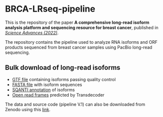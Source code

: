 # BRCA-LRseq-pipeline
This is the repository of the paper **A comprehensive long-read isoform analysis platform and sequencing resource for breast cancer**, published in [*Science Advances (2022)*](https://www.science.org/doi/10.1126/sciadv.abg6711).

The repository contains the pipeline used to analyze RNA isoforms and ORF products sequenced from breast cancer samples using PacBio long-read sequencing.


## Bulk download of long-read isoforms

- [GTF file](https://github.com/TheJacksonLaboratory/BRCA-LRseq-pipeline/blob/main/data/QC_pass/PacBio_Breast_Cancer_all_QC_pass_transcripts_unique.gff.gz) containing isoforms passing quality control
- [FASTA file](https://github.com/TheJacksonLaboratory/BRCA-LRseq-pipeline/blob/main/data/QC_pass/PacBio_Breast_cancer_QC_pass_transcripts_unique.fasta.gz) with isoform sequences
- [SQANTI annotation](https://github.com/TheJacksonLaboratory/BRCA-LRseq-pipeline/blob/main/data/QC_pass/Sqanti_annotation_QC_pass_transcripts_unique.txt.gz) of isoforms
- [Open read frames](https://github.com/TheJacksonLaboratory/BRCA-LRseq-pipeline/blob/main/data/QC_pass/QC_pass_transcripts.transdecoder.fasta.pep.zip) predicted by Transdecoder

The data and source code (pipeline V.1) can also be downloaded from Zenodo using this [link](https://doi.org/10.5281/zenodo.5449836). 
